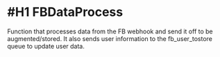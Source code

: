 #H1 FBDataProcess
======

Function that processes data from the FB webhook and send it off to be augmented/stored. 
It also sends user information to the fb_user_tostore queue to update user data.